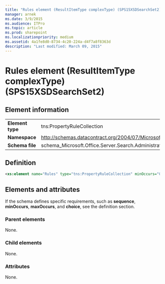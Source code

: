 ```yaml
---
title: "Rules element (ResultItemType complexType) (SPS15XSDSearchSet2)"
manager: arnek
ms.date: 3/9/2015
ms.audience: ITPro
ms.topic: article
ms.prod: sharepoint
ms.localizationpriority: medium
ms.assetid: 4a1fe8d0-8734-4c20-224a-d4f7a8f8363d
description: "Last modified: March 09, 2015"
---
```


# Rules element (ResultItemType complexType) (SPS15XSDSearchSet2)

 
  
## Element information

|||
|:-----|:-----|
|**Element type** <br/> |tns:PropertyRuleCollection  <br/> |
|**Namespace** <br/> |http://schemas.datacontract.org/2004/07/Microsoft.Office.Server.Search.Administration  <br/> |
|**Schema file** <br/> |schema_Microsoft.Office.Server.Search.Administration.xsd  <br/> |
   
## Definition

```XML
<xs:element name="Rules" type="tns:PropertyRuleCollection" minOccurs="0"></xs:element>

```

## Elements and attributes

If the schema defines specific requirements, such as **sequence**, **minOccurs**, **maxOccurs**, and **choice**, see the definition section. 
  
### Parent elements

None.
  
### Child elements

None.
  
### Attributes

None.
  

